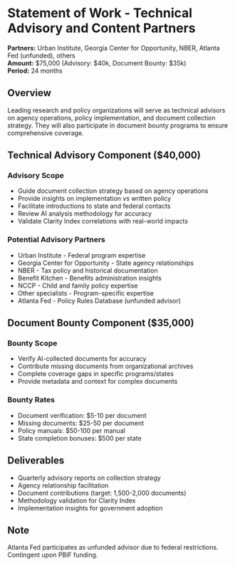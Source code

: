# Statement of Work - Technical Advisory and Content Partners

**Partners:** Urban Institute, Georgia Center for Opportunity, NBER, Atlanta Fed (unfunded), others  
**Amount:** $75,000 (Advisory: $40k, Document Bounty: $35k)  
**Period:** 24 months  

## Overview

Leading research and policy organizations will serve as technical advisors on agency operations, policy implementation, and document collection strategy. They will also participate in document bounty programs to ensure comprehensive coverage.

## Technical Advisory Component ($40,000)

### Advisory Scope
- Guide document collection strategy based on agency operations
- Provide insights on implementation vs written policy
- Facilitate introductions to state and federal contacts  
- Review AI analysis methodology for accuracy
- Validate Clarity Index correlations with real-world impacts

### Potential Advisory Partners
- Urban Institute - Federal program expertise
- Georgia Center for Opportunity - State agency relationships
- NBER - Tax policy and historical documentation
- Benefit Kitchen - Benefits administration insights
- NCCP - Child and family policy expertise
- Other specialists - Program-specific expertise
- Atlanta Fed - Policy Rules Database (unfunded advisor)

## Document Bounty Component ($35,000)

### Bounty Scope
- Verify AI-collected documents for accuracy
- Contribute missing documents from organizational archives
- Complete coverage gaps in specific programs/states
- Provide metadata and context for complex documents

### Bounty Rates
- Document verification: $5-10 per document
- Missing documents: $25-50 per document
- Policy manuals: $50-100 per manual
- State completion bonuses: $500 per state

## Deliverables

- Quarterly advisory reports on collection strategy
- Agency relationship facilitation
- Document contributions (target: 1,500-2,000 documents)
- Methodology validation for Clarity Index
- Implementation insights for government adoption

## Note

Atlanta Fed participates as unfunded advisor due to federal restrictions. Contingent upon PBIF funding.